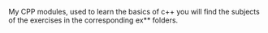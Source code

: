 My CPP modules, used to learn the basics of c++ you will find the subjects of the exercises in the corresponding ex** folders.

